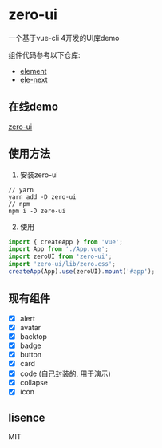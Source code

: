 # zero-ui
一个基于vue-cli 4开发的UI库demo  

组件代码参考以下仓库: 
- [element](https://github.com/ElemeFE/element)  
- [ele-next](https://github.com/a631807682/ele-next)

## 在线demo
[zero-ui](https://kscript.github.io/zero/)

## 使用方法
1. 安装zero-ui
```
// yarn
yarn add -D zero-ui
// npm
npm i -D zero-ui
```
2. 使用
``` javascript
import { createApp } from 'vue';
import App from './App.vue';
import zeroUI from 'zero-ui';
import 'zero-ui/lib/zero.css';
createApp(App).use(zeroUI).mount('#app');
```

## 现有组件
- [x] alert
- [x] avatar
- [x] backtop
- [x] badge
- [x] button
- [x] card
- [x] code (自己封装的, 用于演示)
- [x] collapse
- [x] icon

## lisence
MIT